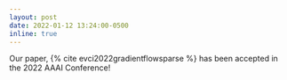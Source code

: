 ```yaml
---
layout: post
date: 2022-01-12 13:24:00-0500
inline: true
---
```


Our paper, {% cite evci2022gradientflowsparse %} has been accepted in the 2022 AAAI Conference!

